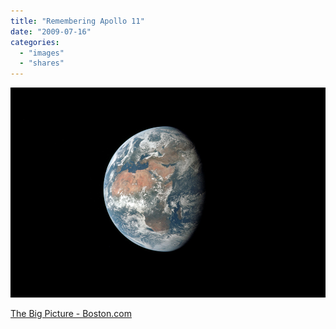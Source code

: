 ```yaml
---
title: "Remembering Apollo 11"
date: "2009-07-16"
categories: 
  - "images"
  - "shares"
---
```


![](images/4wnP83SaFpzkeporbgRV8o7Go1_1280.jpg)

[The Big Picture - Boston.com](http://www.boston.com/bigpicture/2009/07/remembering_apollo_11.html)
